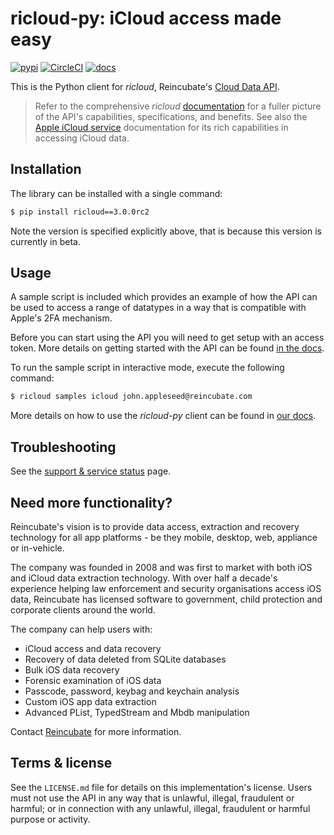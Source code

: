 # ricloud-py: iCloud access made easy

[![pypi](https://img.shields.io/pypi/v/ricloud.svg)](https://pypi.python.org/pypi/ricloud)
[![CircleCI](https://circleci.com/gh/reincubate/ricloud.svg?style=shield)](https://circleci.com/gh/reincubate/ricloud)
[![docs](https://img.shields.io/badge/docs-ricloud-blue.svg)](https://docs.reincubate.com/ricloud/)

This is the Python client for *ricloud*, Reincubate's [Cloud Data API](https://reincubate.com/labs/icloud-api/?utm_source=github&utm_medium=ricloud-py&utm_campaign=ricloud).

> Refer to the comprehensive *ricloud* [documentation](https://docs.reincubate.com/ricloud-v3/?utm_source=github&utm_medium=ricloud-py&utm_campaign=ricloud) for a fuller picture of the API's capabilities, specifications, and benefits. See also the [Apple iCloud service](https://docs.reincubate.com/ricloud/icloud-backups/?utm_source=github&utm_medium=ricloud-py&utm_campaign=ricloud) documentation for its rich capabilities in accessing iCloud data.

## Installation

The library can be installed with a single command:

```bash
$ pip install ricloud==3.0.0rc2
```

Note the version is specified explicitly above, that is because this version is currently in beta.

## Usage

A sample script is included which provides an example of how the API can be used to access a range of datatypes in a way that is compatible with Apple's 2FA mechanism.

Before you can start using the API you will need to get setup with an access token. More details on getting started with the API can be found [in the docs](https://docs.reincubate.com/ricloud-v3/getting-started/#getting-started).

To run the sample script in interactive mode, execute the following command:

```bash
$ ricloud samples icloud john.appleseed@reincubate.com
```

More details on how to use the *ricloud-py* client can be found in [our docs](https://docs.reincubate.com/ricloud-v3/ricloud-py/).

## Troubleshooting

See the [support & service status](https://docs.reincubate.com/ricloud/status/?utm_source=github&utm_medium=ricloud-py&utm_campaign=ricloud) page.

## <a name="more"></a>Need more functionality?

Reincubate's vision is to provide data access, extraction and recovery technology for all app platforms - be they mobile, desktop, web, appliance or in-vehicle.

The company was founded in 2008 and was first to market with both iOS and iCloud data extraction technology. With over half a decade's experience helping law enforcement and security organisations access iOS data, Reincubate has licensed software to government, child protection and corporate clients around the world.

The company can help users with:

* iCloud access and data recovery
* Recovery of data deleted from SQLite databases
* Bulk iOS data recovery
* Forensic examination of iOS data
* Passcode, password, keybag and keychain analysis
* Custom iOS app data extraction
* Advanced PList, TypedStream and Mbdb manipulation

Contact [Reincubate](https://www.reincubate.com/?utm_source=github&utm_medium=ricloud-py&utm_campaign=ricloud) for more information.

## Terms & license

See the `LICENSE.md` file for details on this implementation's license. Users must not use the API in any way that is unlawful, illegal, fraudulent or harmful; or in connection with any unlawful, illegal, fraudulent or harmful purpose or activity.

